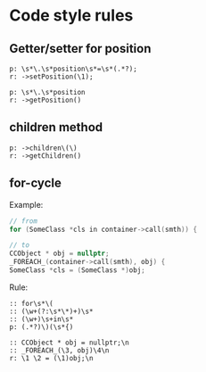 # Code style rules

## Getter/setter for position

```plain
p: \s*\.\s*position\s*=\s*(.*?);
r: ->setPosition(\1);

p: \s*\.\s*position
r: ->getPosition()
```

## children method

```plain
p: ->children\(\)
r: ->getChildren()
```

## for-cycle

Example:

```cpp
// from
for (SomeClass *cls in container->call(smth)) {

// to
CCObject * obj = nullptr;
_FOREACH_(container->call(smth), obj) {
SomeClass *cls = (SomeClass *)obj;
```

Rule:

```plain
:: for\s*\(
:: (\w+(?:\s*\*)+)\s*
:: (\w+)\s+in\s*
p: (.*?)\)(\s*{)

:: CCObject * obj = nullptr;\n
:: _FOREACH_(\3, obj)\4\n
r: \1 \2 = (\1)obj;\n
```
